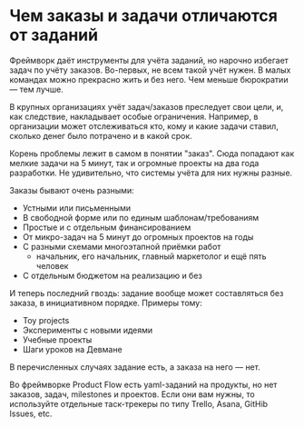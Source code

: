 # Чем заказы и задачи отличаются от заданий

Фреймворк даёт инструменты для учёта заданий, но нарочно избегает задач по учёту заказов. Во-первых, не всем такой учёт нужен. В малых командах можно прекрасно жить и без него. Чем меньше бюрократии — тем лучше.

В крупных организациях учёт задач/заказов преследует свои цели, и, как следствие, накладывает особые ограничения. Например, в организации может отслеживаться кто, кому и какие задачи ставил, сколько денег было потрачено и в какой срок.

Корень проблемы лежит в самом в понятии "заказ". Сюда попадают как мелкие задачи на 5 минут, так и огромные проекты на два года разработки. Не удивительно, что системы учёта для них нужны разные.

Заказы бывают очень разными:

- Устными или письменными
- В свободной форме или по единым шаблонам/требованиям
- Простые и с отдельным финансированием
- От микро-задач на 5 минут до огромных проектов на годы
- С разными схемами многоэтапной приёмки работ
    - начальник, его начальник, главный маркетолог и ещё пять человек
- С отдельным бюджетом на реализацию и без

И теперь последний гвоздь: задание вообще может составляться без заказа, в инициативном порядке. Примеры тому:

- Toy projects
- Эксперименты с новыми идеями
- Учебные проекты
- Шаги уроков на Девмане

В перечисленных случаях задание есть, а заказа на него — нет.

Во фреймворке Product Flow есть yaml-заданий на продукты, но нет заказов, задач, milestones и проектов. Если они вам нужны, то используйте отдельные таск-трекеры по типу Trello, Asana, GitHib Issues, etc.